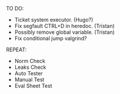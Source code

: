 TO DO:
- Ticket system executor. (Hugo?)
- Fix segfault CTRL+D in heredoc. (Tristan)
- Possibly remove global variable. (Tristan)
- Fix conditional jump valgrind?

REPEAT:
- Norm Check
- Leaks Check
- Auto Tester
- Manual Test
- Eval Sheet Test
